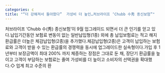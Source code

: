 ```yaml
---
categories: c
title: "“더 강해져서 돌아왔다”  가성비 더 높인…처브라이프 ‘Chubb 수秀 종신보험”"
---
```

처브라이프 ‘Chubb 수(秀) 종신보험’이 9월 업그레이드 되면서 더 큰 인기를 얻고 있다.납입기간동안 보험료 변동이 없는 일반납입형(1종) 외에 총 납입보험료는 적고 해지환급률은 더높은 체감납입형(2종)을 추가했다.체감납입형(2종)은 고객이 납입하는 보험료와 고객이 받을 수 있는 환급률의 경쟁력을 동시에 업그레이드한 실속형이다.가입 후 1년부터 보장금액이 최대 200% 까지 체증하는 장점은 그대로 둔 채, 장단기 환급률을 높이고 고객이 부담하는 보험료는 줄여 가성비를 더 높이고 소비자의 선택권을 확대했다.◇ 업계 최고 수준의 환